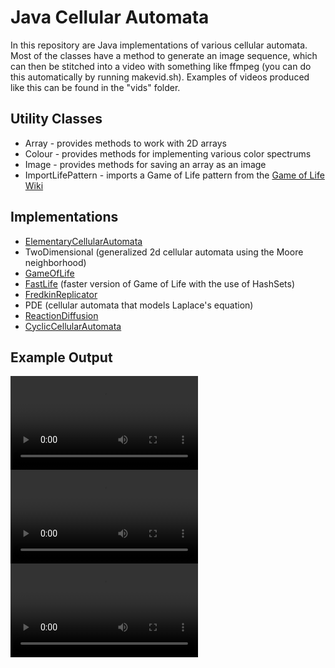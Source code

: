 # Java Cellular Automata

In this repository are Java implementations of various cellular automata. Most of the classes have a method to generate an image sequence, which can then be stitched into a video with something like ffmpeg (you can do this automatically by running makevid.sh). Examples of videos produced like this can be found in the "vids" folder.
## Utility Classes
* Array - provides methods to work with 2D arrays
* Colour - provides methods for implementing various color spectrums
* Image - provides methods for saving an array as an image
* ImportLifePattern - imports a Game of Life pattern from the [Game of Life Wiki](http://www.conwaylife.com/wiki/Main_Page)
## Implementations
* [ElementaryCellularAutomata](https://mathworld.wolfram.com/ElementaryCellularAutomaton.html)
* TwoDimensional (generalized 2d cellular automata using the Moore neighborhood)
* [GameOfLife](https://en.wikipedia.org/wiki/Conway%27s_Game_of_Life)
* [FastLife](https://github.com/norvig/pytudes/blob/master/ipynb/Life.ipynb) (faster version of Game of Life with the use of HashSets)
* [FredkinReplicator](https://www.youtube.com/watch?v=_UtCli1SgjI)
* PDE (cellular automata that models Laplace's equation)
* [ReactionDiffusion](https://thecodingtrain.com/CodingChallenges/013-reactiondiffusion-p5.html)
* [CyclicCellularAutomata](https://softologyblog.wordpress.com/2013/08/29/cyclic-cellular-automata/)
## Example Output
![vid1](https://user-images.githubusercontent.com/12467423/132405966-5fe3ee24-75e0-41bf-9b61-f4f289868ed9.mp4)
![vid2](https://user-images.githubusercontent.com/12467423/132405971-781297b4-e901-4459-8278-160a12a3f61f.mp4)
![vid3](https://user-images.githubusercontent.com/12467423/132405980-8560515d-54cd-45e4-ba98-6813b36b5944.mp4)
